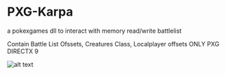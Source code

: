 # PXG-Karpa
 a pokexgames dll to interact with memory read/write battlelist
 
 
 Contain Battle List Ofssets, Creatures Class, Localplayer offsets ONLY PXG DIRECTX 9  
 
 
 ![alt text](https://tibiaking.com/uploads/monthly_2019_09/image.png.db63eaba5d2f696efccf095fc2c2dc60.png)

